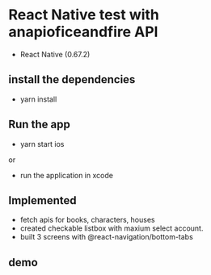 # React Native test with anapioficeandfire API

* React Native (0.67.2)

## install the dependencies
- yarn install

## Run the app
- yarn start ios

or 

- run the application in xcode

## Implemented
- fetch apis for books, characters, houses
- created checkable listbox with maxium select account.
- built 3 screens with @react-navigation/bottom-tabs

## demo


